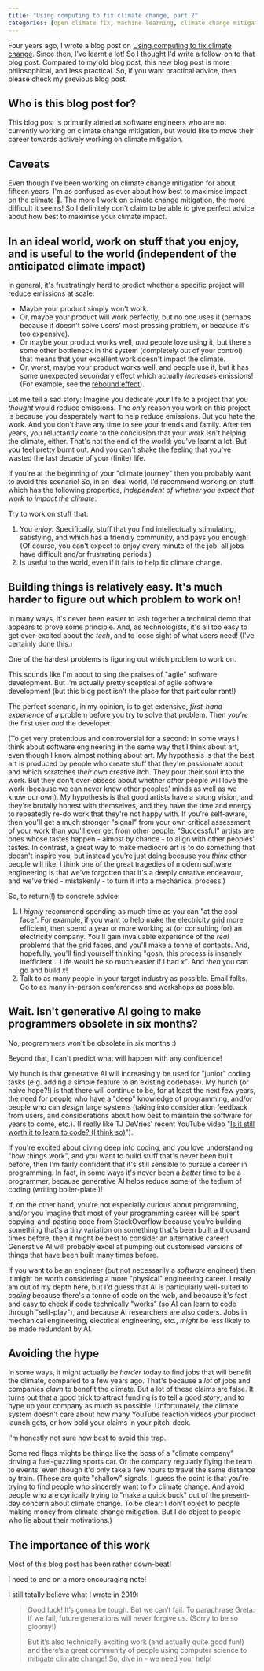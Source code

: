 ```yaml
---
title: "Using computing to fix climate change, part 2"
categories: [open climate fix, machine learning, climate change mitigation, software engineering]
---
```


Four years ago, I wrote a blog post on [Using computing to fix climate change](2019-10-03-using-computing-to-fix-climate-change). Since then, I've learnt a lot! So I thought I'd write a follow-on to that blog post. Compared to my old blog post, this new blog post is more philosophical, and less practical. So, if you want practical advice, then please check my previous blog post.

## Who is this blog post for?

This blog post is primarily aimed at software engineers who are not currently working on climate change mitigation, but would like to move their career towards actively working on climate mitigation. 

## Caveats

Even though I've been working on climate change mitigation for about fifteen years, I'm as confused as ever about how best to maximise impact on the climate 🙂. The more I work on climate change mitigation, the more difficult it seems! So I definitely don't claim to be able to give perfect advice about how best to maximise your climate impact.

## In an ideal world, work on stuff that you enjoy, and is useful to the world (independent of the anticipated climate impact)

In general, it's frustratingly hard to predict whether a specific project will reduce emissions at scale:

- Maybe your product simply won't work.
- Or, maybe your product will work perfectly, but no one uses it (perhaps because it doesn't solve users' most pressing problem, or because it's too expensive). 
- Or maybe your product works well, _and_ people love using it, but there's some other bottleneck in the system (completely out of your control) that means that your excellent work doesn't impact the climate.
- Or, worst, maybe your product works well, and people use it, but it has some unexpected secondary effect which actually _increases_ emissions! (For example, see the [rebound effect](https://en.wikipedia.org/wiki/Rebound_effect_(conservation))).

Let me tell a sad story: Imagine you dedicate your life to a project that you _thought_ would reduce emissions. The _only_ reason you work on this project is because you desperately want to help reduce emissions. But you hate the work. And you don't have any time to see your friends and family. After ten years, you reluctantly come to the conclusion that your work isn't helping the climate, either. That's not the end of the world: you've learnt a lot. But you feel pretty burnt out. And you can't shake the feeling that you've wasted the last decade of your (finite) life.

If you're at the beginning of your "climate journey" then you probably want to avoid this scenario! So, in an ideal world, I’d recommend working on stuff which has the following properties, _independent of whether you expect that work to impact the climate_:

Try to work on stuff that:

1. You _enjoy_: Specifically, stuff that you find intellectually stimulating, satisfying, and which has a friendly community, and pays you enough! (Of course, you can't expect to enjoy every minute of the job: all jobs have difficult and/or frustrating periods.)
2. Is useful to the world, even if it fails to help fix climate change.

## Building things is relatively easy. It's much harder to figure out which problem to work on!

In many ways, it's never been easier to lash together a technical demo that appears to prove some principle. And, as technologists, it's all too easy to get over-excited about the _tech_, and to loose sight of what users need! (I've certainly done this.)

One of the hardest problems is figuring out which problem to work on.

This sounds like I'm about to sing the praises of "agile" software development. But I'm actually pretty sceptical of agile software development (but this blog post isn't the place for that particular rant!)

The perfect scenario, in my opinion, is to get extensive, _first-hand experience_ of a problem before you try to solve that problem. Then _you're_ the first user _and_ the developer.

(To get very pretentious and controversial for a second: In some ways I think about software engineering in the same way that I think about art, even though I know almost nothing about art. My hypothesis is that the best art is produced by people who create stuff that they're passionate about, and which scratches _their own_ creative itch. They pour their soul into the work. But they don't over-obsess about whether _other_ people will love the work (because we can never know other peoples' minds as well as we know our own). My hypothesis is that good artists have a strong vision, and they're brutally honest with themselves, and they have the time and energy to repeatedly re-do work that they're not happy with. If you're self-aware, then you'll get a much stronger "signal" from your own critical assessment of your work than you'll ever get from other people. "Successful" artists are ones whose tastes happen - almost by chance - to align with other peoples' tastes. In contrast, a great way to make mediocre art is to do something that doesn't inspire you, but instead you're just doing because you _think_ other people will like. I think one of the great tragedies of modern software engineering is that we've forgotten that it's a deeply creative endeavour, and we've tried - mistakenly - to turn it into a mechanical process.)

So, to return(!) to concrete advice:

1. I _highly_ recommend spending as much time as you can "at the coal face". For example, if you want to help make the electricity grid more efficient, then spend a year or more working at (or consulting for) an electricity company. You'll gain invaluable experience of the _real_ problems that the grid faces, and you'll make a tonne of contacts. And, hopefully, you'll find yourself thinking "gosh, this process is insanely inefficient... Life would be so much easier if I had _x_". And _then_ you can go and build _x_!
2. Talk to as many people in your target industry as possible. Email folks. Go to as many in-person conferences and workshops as possible.

## Wait. Isn't generative AI going to make programmers obsolete in six months?

No, programmers won't be obsolete in six months :)

Beyond that, I can't predict what will happen with any confidence!

My hunch is that generative AI will increasingly be used for "junior" coding tasks (e.g. adding a simple feature to an existing codebase). My hunch (or naive hope?!) is that there will continue to be, for at least the next few years, the need for people who have a "deep" knowledge of programming, and/or people who can _design_ large systems (taking into consideration feedback from users, and considerations about how best to maintain the software for years to come, etc.). (I really like TJ DeVries' recent YouTube video "[Is it still worth it to learn to code? (I think so)](https://www.youtube.com/watch?v=JMK_30jeGww)").

If you're excited about diving deep into coding, and you love understanding "how things work", and you want to build stuff that's never been built before, then I'm fairly confident that it's still sensible to pursue a career in programming. In fact, in some ways it's never been a _better_ time to be a programmer, because generative AI helps reduce some of the tedium of coding (writing boiler-plate!)!

If, on the other hand, you're not especially curious about programming, and/or you imagine that most of your programming career will be spent copying-and-pasting code from StackOverflow because you're building something that's a tiny variation on something that's been built a thousand times before, then it might be best to consider an alternative career! Generative AI will probably excel at pumping out customised versions of things that have been built many times before.

If you want to be an engineer (but not necessarily a _software_ engineer) then it might be worth considering a more "physical" engineering career. I really am out of my depth here, but I'd guess that AI is particularly well-suited to _coding_ because there's a tonne of code on the web, and because it's fast and easy to check if code technically "works" (so AI can learn to code through "self-play"), and because AI researchers are also coders. Jobs in mechanical engineering, electrical engineering, etc., _might_ be less likely to be made redundant by AI.

## Avoiding the hype

In some ways, it might actually be _harder_ today to find jobs that will benefit the climate, compared to a few years ago. That's because a _lot_ of jobs and companies _claim_ to benefit the climate. But a lot of these claims are false. It turns out that a good trick to attract funding is to tell a good _story_, and to hype up your company as much as possible. Unfortunately, the climate system doesn't care about how many YouTube reaction videos your product launch gets, or how bold your claims in your pitch-deck.

I'm honestly not sure how best to avoid this trap.

Some red flags mights be things like the boss of a "climate company" driving a fuel-guzzling sports car. Or the company regularly flying the team to events, even though it'd only take a few hours to travel the same distance by train. (These are quite "shallow" signals. I guess the point is that you're trying to find people who sincerely want to fix climate change. And avoid people who are cynically trying to "make a quick buck" out of the present-day concern about climate change. To be clear: I don't object to people making money from climate change mitigation. But I do object to people who lie about their motivations.)

## The importance of this work

Most of this blog post has been rather down-beat!

I need to end on a more encouraging note!

I still totally believe what I wrote in 2019:

> Good luck! It’s gonna be tough. But we can’t fail. To paraphrase Greta: If we fail, future generations will never forgive us. (Sorry to be so gloomy!)
>
> But it’s also technically exciting work (and actually quite good fun!) and there’s a great community of people using computer science to mitigate climate change! So, dive in - we need your help!

